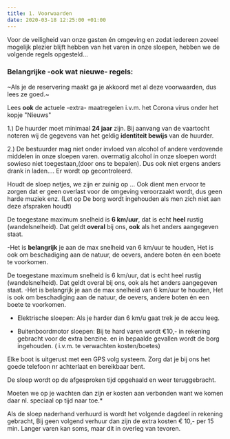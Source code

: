 ```yaml
---
title: 1. Voorwaarden
date: 2020-03-18 12:25:00 +01:00
---
```


Voor de veiligheid van onze gasten én omgeving en zodat iedereen zoveel mogelijk plezier blijft hebben van het varen in onze sloepen, hebben we de volgende regels opgesteld...

### Belangrijke -ook wat nieuwe- regels:

\~Als je de reservering maakt ga je akkoord met al deze voorwaarden, dus lees ze goed.\~

Lees **ook** de actuele -extra- maatregelen i.v.m. het Corona virus onder het kopje "Nieuws"

1.) De huurder moet minimaal **24 jaar** zijn.
Bij aanvang van de vaartocht noteren wij de gegevens van het geldig **identiteit bewijs** van de huurder.

2.) De bestuurder mag niet onder invloed van alcohol of andere verdovende middelen in onze sloepen varen. overmatig alcohol in onze sloepen wordt sowieso niet toegestaan,(door ons te bepalen). Dus ook niet ergens anders drank in laden.... Er wordt op gecontroleerd.

Houdt de sloep netjes, we zijn er zuinig op … Ook dient men ervoor te zorgen dat er geen overlast voor de omgeving veroorzaakt wordt, dus geen harde muziek enz.
\(Let op De borg wordt ingehouden als men zich niet aan deze afspraken houdt)

De toegestane maximum snelheid is **6 km/uur**, dat is echt **heel** rustig (wandelsnelheid).
Dat geldt **overal** bij ons,  **ook** als het anders aangegeven staat.

-Het is **belangrijk** je aan de max snelheid van 6 km/uur te houden, Het is ook om beschadiging aan de natuur, de oevers, andere boten én een boete te voorkomen.

De toegestane maximum snelheid is 6 km/uur, dat is echt heel rustig (wandelsnelheid). Dat geldt overal bij ons, ook als het anders aangegeven staat.
 -Het is belangrijk je aan de max snelheid van 6 km/uur te houden, Het is ook om beschadiging aan de natuur, de oevers, andere boten én een boete te voorkomen.

* Elektrische sloepen:  Als je harder dan 6 km/u gaat trek je de accu leeg.

* Buitenboordmotor sloepen:  Bij te hard varen wordt  €10,- in rekening gebracht voor de extra  benzine.
  en in bepaalde gevallen wordt de borg ingehouden. ( i.v.m. te verwachten kosten/boetes)

Elke boot is uitgerust met een GPS volg systeem. Zorg dat je bij ons het goede telefoon nr achterlaat en bereikbaar bent.

De sloep wordt op de afgesproken tijd opgehaald en weer teruggebracht.

Moeten we op je wachten dan zijn er kosten aan verbonden want we komen daar nl. speciaal op tijd naar toe.\*

Als de sloep naderhand verhuurd is wordt het volgende dagdeel in rekening gebracht,
Bij geen volgend verhuur dan zijn de extra kosten € 10,- per 15 min.
Langer varen kan soms, maar dit in overleg van tevoren.